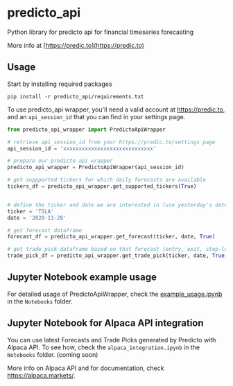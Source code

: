 # predicto_api
Python library for predicto api for financial timeseries forecasting

More info at [https://predic.to](https://predic.to)

## Usage

Start by installing required packages

```
pip install -r predicto_api/requirements.txt
```

To use predicto_api wrapper, you'll need a valid account at https://predic.to, and an `api_session_id` that you can find in your settings page.

```python
from predicto_api_wrapper import PredictoApiWrapper

# retrieve api_session_id from your https://predic.to/settings page
api_session_id = 'xxxxxxxxxxxxxxxxxxxxxxxxxxxxx'

# prepare our predicto api wrapper
predicto_api_wrapper = PredictoApiWrapper(api_session_id)

# get suppported tickers for which daily forecasts are available
tickers_df = predicto_api_wrapper.get_supported_tickers(True)


# define the ticker and date we are interested in (use yesterday's date to get latest)
ticker = 'TSLA'
date = '2020-11-28'

# get forecast dataframe
forecast_df = predicto_api_wrapper.get_forecast(ticker, date, True)

# get trade pick dataframe based on that forecast (entry, exit, stop-loss price)
trade_pick_df = predicto_api_wrapper.get_trade_pick(ticker, date, True)
```

## Jupyter Notebook example usage

For detailed usage of PredictoApiWrapper, check the [example_usage.ipynb](Notebooks/example_usage.ipynb) in the `Notebooks` folder.

## Jupyter Notebook for Alpaca API integration

You can use latest Forecasts and Trade Picks generated by Predicto with Alpaca API. To see how, check the `alpaca_integration.ipynb` in the `Notebooks` folder. (coming soon)

More info on Alpaca API and for documentation, check https://alpaca.markets/.
